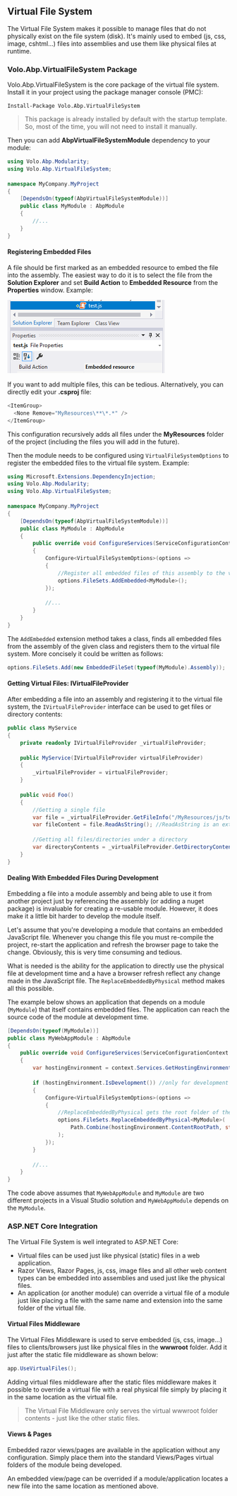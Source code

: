 ## Virtual File System

The Virtual File System makes it possible to manage files that do not physically exist on the file system (disk). It's mainly used to embed (js, css, image, cshtml...) files into assemblies and use them like physical files at runtime.

### Volo.Abp.VirtualFileSystem Package

Volo.Abp.VirtualFileSystem is the core package of the virtual file system. Install it in your project using the package manager console (PMC):

```
Install-Package Volo.Abp.VirtualFileSystem
```

> This package is already installed by default with the startup template. So, most of the time, you will not need to install it manually.

Then you can add **AbpVirtualFileSystemModule** dependency to your module:

```c#
using Volo.Abp.Modularity;
using Volo.Abp.VirtualFileSystem;

namespace MyCompany.MyProject
{
    [DependsOn(typeof(AbpVirtualFileSystemModule))]
    public class MyModule : AbpModule
    {
        //...
    }
}
```

#### Registering Embedded Files

A file should be first marked as an embedded resource to embed the file into the assembly. The easiest way to do it is to select the file from the **Solution Explorer** and set **Build Action** to **Embedded Resource** from the **Properties** window. Example:

![build-action-embedded-resource-sample](images/build-action-embedded-resource-sample.png)

If you want to add multiple files, this can be tedious. Alternatively, you can directly edit your **.csproj** file:

````C#
<ItemGroup>
  <None Remove="MyResources\**\*.*" />
</ItemGroup>
````

This configuration recursively adds all files under the **MyResources** folder of the project (including the files you will add in the future).

Then the module needs to be configured using `VirtualFileSystemOptions` to register the embedded files to the virtual file system. Example:

````C#
using Microsoft.Extensions.DependencyInjection;
using Volo.Abp.Modularity;
using Volo.Abp.VirtualFileSystem;

namespace MyCompany.MyProject
{
    [DependsOn(typeof(AbpVirtualFileSystemModule))]
    public class MyModule : AbpModule
    {
        public override void ConfigureServices(ServiceConfigurationContext context)
        {
            Configure<VirtualFileSystemOptions>(options =>
            {
                //Register all embedded files of this assembly to the virtual file system
                options.FileSets.AddEmbedded<MyModule>();
            });

            //...
        }
    }
}
````

The `AddEmbedded` extension method takes a class, finds all embedded files from the assembly of the given class and registers them to the virtual file system. More concisely it could be written as follows:

````C#
options.FileSets.Add(new EmbeddedFileSet(typeof(MyModule).Assembly));
````

#### Getting Virtual Files: IVirtualFileProvider

After embedding a file into an assembly and registering it to the virtual file system, the `IVirtualFileProvider` interface can be used to get files or directory contents:

````C#
public class MyService
{
    private readonly IVirtualFileProvider _virtualFileProvider;

    public MyService(IVirtualFileProvider virtualFileProvider)
    {
        _virtualFileProvider = virtualFileProvider;
    }

    public void Foo()
    {
        //Getting a single file
        var file = _virtualFileProvider.GetFileInfo("/MyResources/js/test.js");
        var fileContent = file.ReadAsString(); //ReadAsString is an extension method of ABP

        //Getting all files/directories under a directory
        var directoryContents = _virtualFileProvider.GetDirectoryContents("/MyResources/js");
    }
}
````

#### Dealing With Embedded Files During Development

Embedding a file into a module assembly and being able to use it from another project just by referencing the assembly (or adding a nuget package) is invaluable for creating a re-usable module. However, it does make it a little bit harder to develop the module itself.

Let's assume that you're developing a module that contains an embedded JavaScript file. Whenever you change this file you must re-compile the project, re-start the application and refresh the browser page to take the change. Obviously, this is very time consuming and tedious.

What is needed is the ability for the application to directly use the physical file at development time and a have a browser refresh reflect any change made in the JavaScript file. The `ReplaceEmbeddedByPhysical` method makes all this possible. 

The example below shows an application that depends on a module (`MyModule`) that itself contains embedded files.  The application can reach the source code of the module at development time. 

````C#
[DependsOn(typeof(MyModule))]
public class MyWebAppModule : AbpModule
{
    public override void ConfigureServices(ServiceConfigurationContext context)
    {
        var hostingEnvironment = context.Services.GetHostingEnvironment();

        if (hostingEnvironment.IsDevelopment()) //only for development time
        {
            Configure<VirtualFileSystemOptions>(options =>
            {
                //ReplaceEmbeddedByPhysical gets the root folder of the MyModule project
                options.FileSets.ReplaceEmbeddedByPhysical<MyModule>(
                    Path.Combine(hostingEnvironment.ContentRootPath, string.Format("..{0}MyModuleProject", Path.DirectorySeparatorChar))
                );
            });
        }

        //...
    }
}
````

The code above assumes that `MyWebAppModule` and `MyModule` are two different projects in a Visual Studio solution and `MyWebAppModule` depends on the `MyModule`.

### ASP.NET Core Integration

The Virtual File System is well integrated to ASP.NET Core:

* Virtual files can be used just like physical (static) files in a web application.
* Razor Views, Razor Pages, js, css, image files and all other web content types can be embedded into assemblies and used just like the physical files.
* An application (or another module) can override a virtual file of a module just like placing a file with the same name and extension into the same folder of the virtual file.

#### Virtual Files Middleware

The Virtual Files Middleware is used to serve embedded (js, css, image...) files to clients/browsers just like physical files in the **wwwroot** folder. Add it just after the static file middleware as shown below:

````C#
app.UseVirtualFiles();
````

Adding virtual files middleware after the static files middleware makes it possible to override a virtual file with a real physical file simply by placing it in the same location as the virtual file.

>The Virtual File Middleware only serves the virtual wwwroot folder contents - just like the other static files.

#### Views & Pages

Embedded razor views/pages are available in the application without any configuration. Simply place them into the standard Views/Pages virtual folders of the module being developed.

An embedded view/page can be overrided if a module/application locates a new file into the same location as mentioned above.
